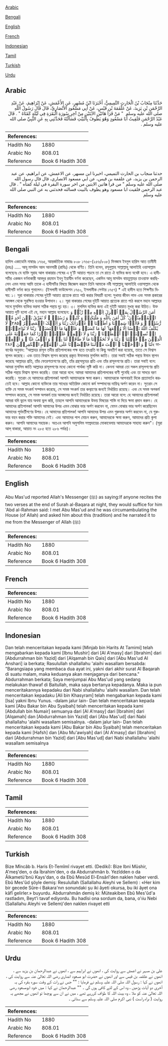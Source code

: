 [Arabic](#arabic)

[Bengali](#bengali)

[English](#english)

[French](#french)

[Indonesian](#indonesian)

[Tamil](#tamil)

[Turkish](#turkish)

[Urdu](#urdu)

## Arabic


<div dir="rtl" lang="ar" style={{fontSize:'larger',backgroundColor:'#f8f9fa',padding:20}}>
حَدَّثَنَا مِنْجَابُ بْنُ الْحَارِثِ التَّمِيمِيُّ، أَخْبَرَنَا ابْنُ مُسْهِرٍ، عَنِ الأَعْمَشِ، عَنْ إِبْرَاهِيمَ، عَنْ عَبْدِ الرَّحْمَنِ بْنِ يَزِيدَ، عَنْ عَلْقَمَةَ بْنِ قَيْسٍ، عَنْ أَبِي مَسْعُودٍ الأَنْصَارِيِّ، قَالَ قَالَ رَسُولُ اللَّهِ صلى الله عليه وسلم ‏ "‏ مَنْ قَرَأَ هَاتَيْنِ الآيَتَيْنِ مِنْ آخِرِ سُورَةِ الْبَقَرَةِ فِي لَيْلَةٍ كَفَتَاهُ ‏"‏ ‏.‏ قَالَ عَبْدُ الرَّحْمَنِ فَلَقِيتُ أَبَا مَسْعُودٍ وَهُوَ يَطُوفُ بِالْبَيْتِ فَسَأَلْتُهُ فَحَدَّثَنِي بِهِ عَنِ النَّبِيِّ صلى الله عليه وسلم ‏.‏
</div>
<div style={{backgroundColor:'#f8f9fa',padding:20, marginBottom: 10}}><table> <thead> <tr> <th>References:</th> <th></th> </tr> </thead> <tbody><tr><td>Hadith No</td><td>1880</td></tr><tr><td>Arabic No</td><td>808.01</td></tr><tr><td>Reference</td><td>Book 6 Hadith 308</td></tr></tbody></table></div>


<div dir="rtl" lang="ar" style={{fontSize:'larger',backgroundColor:'#f8f9fa',padding:20}}>
حدثنا منجاب بن الحارث التميمي، اخبرنا ابن مسهر، عن الاعمش، عن ابراهيم، عن عبد الرحمن بن يزيد، عن علقمة بن قيس، عن ابي مسعود الانصاري، قال قال رسول الله صلى الله عليه وسلم " من قرا هاتين الايتين من اخر سورة البقرة في ليلة كفتاه " . قال عبد الرحمن فلقيت ابا مسعود وهو يطوف بالبيت فسالته فحدثني به عن النبي صلى الله عليه وسلم
</div>
<div style={{backgroundColor:'#f8f9fa',padding:20, marginBottom: 10}}><table> <thead> <tr> <th>References:</th> <th></th> </tr> </thead> <tbody><tr><td>Hadith No</td><td>1880</td></tr><tr><td>Arabic No</td><td>808.01</td></tr><tr><td>Reference</td><td>Book 6 Hadith 308</td></tr></tbody></table></div>

## Bengali


<div dir="ltr" lang="bn" style={{fontSize:'larger',backgroundColor:'#f8f9fa',padding:20}}>
হাদিস একাডেমি নাম্বারঃ ১৭৬৫, আন্তর্জাতিক নাম্বারঃ ৮০৮ ১৭৬৫-(২৫৬/৮০৮) মিনজাব ইবনুল হারিস আত তামীমী (রহঃ) ..... আবূ মাসউদ আল আনসারী (রাযিঃ) থেকে বর্ণিত। তিনি বলেন, রসূলুল্লাহ সাল্লাল্লাহু আলাইহি ওয়াসাল্লাম বলেছেনঃ যে ব্যক্তি সূরাহ আল বাকারার শেষের এ দু'টি আয়াত পড়বে তা সে রাতে ঐ ব্যক্তির জন্য যথেষ্ট হবে। এ হাদীসটির একজন বর্ণনাকারী আবদুর রহমান ইবনু ইয়াযীদ বর্ণনা করেছেন, একদিন আবূ মাসউদ বায়তুল্লাহর তাওয়াফ করছিলেন এমন সময় আমি তাকে এ হাদীসটির বিষয়ে জিজ্ঞেস করলে তিনি আমাকে নবী সাল্লাল্লাহু আলাইহি ওয়াসাল্লাম থেকে হাদীসটি বর্ণনা করে শুনালেন। (ইসলামী ফাউন্ডেশন ১৭৫০, ইসলামীক সেন্টার ১৭৫৭) * এই হাদীস হতে শিক্ষণীয় বিষয়: ১। সূরা বাকারার শেষের দুইটি আয়াত প্রত্যেক রাতে পাঠ করার বিষয়টি হলো: সুখময় জীবন লাভ এবং সমস্ত প্রকারের অমঙ্গল থেকে সুরক্ষিত হওয়ার উপাদান। ২। সূরা বাকারার শেষের দুইটি আয়াত প্রত্যেক রাতে পাঠ করলে মহান আল্লাহর সাথে মুসলিম ব্যক্তির ভরসা সঠিক পন্থায় দৃঢ় হয়। ৩। মুসলিম ব্যক্তির জন্য এই দুইটি আয়াত মুখস্থ করা উচিত। উক্ত আয়াত দুটি হলো এই যে, মহান আল্লাহ বলেছেন: اٰمَنَ الرَّسُوۡلُ بِمَاۤ اُنۡزِلَ اِلَیۡهِ مِنۡ رَّبِّهٖ وَ الۡمُؤۡمِنُوۡنَ ؕ کُلٌّ اٰمَنَ بِاللّٰهِ وَ مَلٰٓئِکَتِهٖ وَ کُتُبِهٖ وَ رُسُلِهٖ ۟ لَا نُفَرِّقُ بَیۡنَ اَحَدٍ مِّنۡ رُّسُلِهٖ ۟ وَ قَالُوۡا سَمِعۡنَا وَ اَطَعۡنَا ٭۫ غُفۡرَانَکَ رَبَّنَا وَ اِلَیۡکَ الۡمَصِیۡرُ ﴿۲۸۵﴾ لَا یُکَلِّفُ اللّٰهُ نَفۡسًا اِلَّا وُسۡعَهَا ؕ لَهَا مَا کَسَبَتۡ وَ عَلَیۡهَا مَا اکۡتَسَبَتۡ ؕ رَبَّنَا لَا تُؤَاخِذۡنَاۤ اِنۡ نَّسِیۡنَاۤ اَوۡ اَخۡطَاۡنَا ۚ رَبَّنَا وَ لَا تَحۡمِلۡ عَلَیۡنَاۤ اِصۡرًا کَمَا حَمَلۡتَهٗ عَلَی الَّذِیۡنَ مِنۡ قَبۡلِنَا ۚ رَبَّنَا وَ لَا تُحَمِّلۡنَا مَا لَا طَاقَۃَ لَنَا بِهٖ ۚ وَ اعۡفُ عَنَّا ٝ وَ اغۡفِرۡ لَنَا ٝ وَ ارۡحَمۡنَا ٝ اَنۡتَ مَوۡلٰىنَا فَانۡصُرۡنَا عَلَی الۡقَوۡمِ الۡکٰفِرِیۡنَ ﴿۲۸۶﴾ ভাবার্থের অনুবাদ: “আল্লাহর রাসূল তদীয় প্রতিপালকের পক্ষ হতে তৎপ্রতি যা কিছু অবতীর্ণ করা হয়েছে, তাতে সে বিশ্বাস স্থাপন করেছে। এবং তাতে বিশ্বাস স্থাপন করেছে প্রকৃত ঈমানদার মুসলিম জাতি। তারা সবাই সঠিক পন্থায় ঈমান স্থাপন করেছে আল্লাহর প্রতি, তাঁর ফেরেশতাগণের প্রতি, তাঁর গ্রন্থসমূহের প্রতি এবং তাঁর রাসূলগণের প্রতি। তারা সবাই বলে: আমরা মুসলিম জাতি আল্লাহর রাসূলগণের মধ্যে কোনো পার্থক্য সৃষ্টি করি না। কেননা আমরা তো সকল রাসূলগণের প্রতি সঠিক পন্থায় বিশ্বাস স্থাপন করেছি। তারা আরো বলে: আমরা আমাদের প্রতিপালকের বাণী শুনেছি এবং তা সাদরে বরণ করেছি। সুতরাং হে আমাদের প্রতিপালক! আপনি আমাদেরকে ক্ষমা করুন। আমাদেরকে আপনারই দিকে প্রত্যাবর্তন করতেই হবে। আল্লাহ কোনো ব্যক্তিকে তার সাধ্যের অতিরিক্ত কোনো কর্ম সম্পাদনের দায়িত্ব অর্পণ করেন না। সুতরাং সে ব্যক্তি যে সমস্ত সৎকর্ম সম্পাদন করেছে, সে সমস্ত সৎকর্ম তার কল্যাণের জন্যই নির্ধারিত রয়েছে। এবং যে সমস্ত অপকর্ম সম্পাদন করেছে, সে সমস্ত অপকর্ম তার অমঙ্গলের জন্যই নির্ধারিত রয়েছে। তারা আরো বলে: হে আমাদের প্রতিপালক! আমরা যদি ভুলে যায় অথবা ভুল করি, তাহলে আপনি আমাদেরকে উভয় বিষয়ের শাস্তি না দিয়ে ক্ষমা প্রদান করুন। হে আমাদের প্রতিপালক! আপনি আমাদের উপর এমন বোঝার ভার অর্পণ করবেন না, যেমন বোঝার ভার অর্পণ করেছিলেন আমাদের পূর্ববর্তীগণের উপর। হে আমাদের প্রতিপালক! আপনি আমাদের উপর এমন গুরুভার অর্পণ করবেন না, যে গুরুভার বহন করার শক্তি আমাদের নেই। এবং আমাদের পাপ মোচন করুন, আমাদেরকে ক্ষমা করুন, আমাদের প্রতি কৃপা করুন। আপনি আমাদের সহায়ক। অতএব আপনি অমুসলিম সম্প্রদায়ের মোকাবেলায় আমাদেরকে সাহায্য করুন”। (সূরা আল্ বাকারা, আয়াত নং ২৮৫ হতে ২৮৬ পর্যন্ত)।
</div>
<div style={{backgroundColor:'#f8f9fa',padding:20, marginBottom: 10}}><table> <thead> <tr> <th>References:</th> <th></th> </tr> </thead> <tbody><tr><td>Hadith No</td><td>1880</td></tr><tr><td>Arabic No</td><td>808.01</td></tr><tr><td>Reference</td><td>Book 6 Hadith 308</td></tr></tbody></table></div>

## English


<div dir="ltr" lang="en" style={{fontSize:'larger',backgroundColor:'#f8f9fa',padding:20}}>
Abu Mas'ud reported Allah's Messenger (ﷺ) as saying:If anyone recites the two verses at the end of Surah al-Baqara at night, they would suffice for him 'Abd al-Rahman said: I met Abu Mas'ud and he was circumambulating the House (of Allah) and asked him about this (tradition) and he narrated it to me from the Messenger of Allah (ﷺ)
</div>
<div style={{backgroundColor:'#f8f9fa',padding:20, marginBottom: 10}}><table> <thead> <tr> <th>References:</th> <th></th> </tr> </thead> <tbody><tr><td>Hadith No</td><td>1880</td></tr><tr><td>Arabic No</td><td>808.01</td></tr><tr><td>Reference</td><td>Book 6 Hadith 308</td></tr></tbody></table></div>

## French


<div dir="ltr" lang="fr" style={{fontSize:'larger',backgroundColor:'#f8f9fa',padding:20}}>

</div>
<div style={{backgroundColor:'#f8f9fa',padding:20, marginBottom: 10}}><table> <thead> <tr> <th>References:</th> <th></th> </tr> </thead> <tbody><tr><td>Hadith No</td><td>1880</td></tr><tr><td>Arabic No</td><td>808.01</td></tr><tr><td>Reference</td><td>Book 6 Hadith 308</td></tr></tbody></table></div>

## Indonesian


<div dir="ltr" lang="id" style={{fontSize:'larger',backgroundColor:'#f8f9fa',padding:20}}>
Dan telah menceritakan kepada kami [Minjab bin Harits At Tamimi] telah mengabarkan kepada kami [Ibnu Mushir] dari [Al A'masy] dari [Ibrahim] dari [Abdurrahman bin Yazid] dari [Alqamah bin Qais] dari [Abu Mas'ud Al Anshari] ia berkata; Rasulullah shallallahu 'alaihi wasallam bersabda: "Barangsiapa yang membaca dua ayat ini, yakni dari akhir surat Al Baqarah di suatu malam, maka keduanya akan menjaganya dari bencana." Abdurrahman berkata; Saya menjumpai Abu Mas'ud yang sedang melakukan thawaf di Baitullah, maka saya bertanya kepadanya. Maka ia pun menceritakannya kepadaku dari Nabi shallallahu 'alaihi wasallam. Dan telah menceritakan kepadaku [Ali bin Khasyram] telah mengabarkan kepada kami [Isa] yakni Ibnu Yunus. -dalam jalur lain- Dan telah menceritakan kepada kami [Abu Bakar bin Abu Syaibah] telah menceritakan kepada kami [Abdullah bin Numair] semuanya dari [Al A'masy] dari [Ibrahim] dari [Alqamah] dan [Abdurrahman bin Yazid] dari [Abu Mas'ud] dari Nabi shallallahu 'alaihi wasallam semisalnya. -dalam jalur lain- Dan telah menceritakan kepada kami [Abu Bakar bin Abu Syaibah] telah menceritakan kepada kami [Hafsh] dan [Abu Mu'awiyah] dari [Al A'masy] dari [Ibrahim] dari [Abdurrahman bin Yazid] dari [Abu Mas'ud] dari Nabi shallallahu 'alaihi wasallam semisalnya
</div>
<div style={{backgroundColor:'#f8f9fa',padding:20, marginBottom: 10}}><table> <thead> <tr> <th>References:</th> <th></th> </tr> </thead> <tbody><tr><td>Hadith No</td><td>1880</td></tr><tr><td>Arabic No</td><td>808.01</td></tr><tr><td>Reference</td><td>Book 6 Hadith 308</td></tr></tbody></table></div>

## Tamil


<div dir="ltr" lang="ta" style={{fontSize:'larger',backgroundColor:'#f8f9fa',padding:20}}>

</div>
<div style={{backgroundColor:'#f8f9fa',padding:20, marginBottom: 10}}><table> <thead> <tr> <th>References:</th> <th></th> </tr> </thead> <tbody><tr><td>Hadith No</td><td>1880</td></tr><tr><td>Arabic No</td><td>808.01</td></tr><tr><td>Reference</td><td>Book 6 Hadith 308</td></tr></tbody></table></div>

## Turkish


<div dir="ltr" lang="tr" style={{fontSize:'larger',backgroundColor:'#f8f9fa',padding:20}}>
Bize Mîncâb b. Haris Et-Temîmî rivayet etti. (Dediki): Bize Ibni Müshir, A'meş'den, o da İbrahim'den, o da Abdurrahmân b. Yezîdden o da Âlkametü'bnü Kays'dan, o da Ebû Mesûd El-Ensârî'den naklen haber verdi. Ebû Mes'ûd şöyle demiş: Resulullah (Sallallahu Aleyhi ve Sellem) : «Her kim bir gecede Sûre-i Bakara'nın sonundaki şu iki âyeti okursa, bu iki âyet ona kâfî gelirler.» buyurdu. Abdurrahmân demiş ki: Müteakiben Ebû Mes'ûd'a rastladım, Beyt'i tavaf ediyordu. Bu hadîsi ona sordum da, bana, o'ıiu Nebi (Sallallahu Aleyhi ve Sellem)'den naklen rivayet etti
</div>
<div style={{backgroundColor:'#f8f9fa',padding:20, marginBottom: 10}}><table> <thead> <tr> <th>References:</th> <th></th> </tr> </thead> <tbody><tr><td>Hadith No</td><td>1880</td></tr><tr><td>Arabic No</td><td>808.01</td></tr><tr><td>Reference</td><td>Book 6 Hadith 308</td></tr></tbody></table></div>

## Urdu


<div dir="rtl" lang="ur" style={{fontSize:'larger',backgroundColor:'#f8f9fa',padding:20}}>
علی بن مسہر نے اعمش سے روایت کی ، انھوں نے ابراہیم سے ، انھوں نے عبدالرحمان بن یزید سے ، انھوں نے علقمہ بن قیس سے اور انھوں نے حضرت ابو مسعود انصاری رضی اللہ تعالیٰ عنہ سے روایت کی ، انھوں نے کہا : رسول اللہ صلی اللہ علیہ وسلم نے فرمایا : "" جس نے رات کے وقت سورہ بقرہ کی یہ آخری دو آیات پڑھیں ، وہ اس کے لئے کافی ہوں گی ۔ "" عبدالرحمان نے کہا : میں خود ابومسعود رضی اللہ تعالیٰ عنہ کو ملا ، وہ بیت اللہ کا طواف کررہے تھے ، میں نے ان سے پوچھا تو انھوں نے مجھے یہ روایت ( براہ راست ) نبی اکرم صلی اللہ علیہ وسلم سے سنائی ۔
</div>
<div style={{backgroundColor:'#f8f9fa',padding:20, marginBottom: 10}}><table> <thead> <tr> <th>References:</th> <th></th> </tr> </thead> <tbody><tr><td>Hadith No</td><td>1880</td></tr><tr><td>Arabic No</td><td>808.01</td></tr><tr><td>Reference</td><td>Book 6 Hadith 308</td></tr></tbody></table></div>